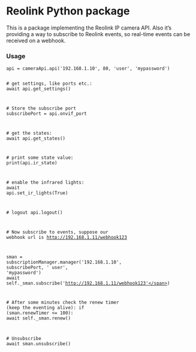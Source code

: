 <h1 class="code-line" data-line-start=0 data-line-end=1 ><a id="Reolink_Python_package_0"></a>Reolink Python package</h1>
<p class="has-line-data" data-line-start="2" data-line-end="3">This is a package implementing the Reolink IP camera API. Also it’s providing a way to subscribe to Reolink events, so real-time events can be received on a webhook.</p>
<h3 class="code-line" data-line-start=4 data-line-end=5 ><a id="Usage_4"></a>Usage</h3>
<pre><code class="has-line-data" data-line-start="7" data-line-end="39" class="language-python">api = cameraApi.api(<span class="hljs-string">'192.168.1.10'</span>, <span class="hljs-number">80</span>, <span class="hljs-string">'user'</span>, <span class="hljs-string">'mypassword'</span>)

<span class="hljs-comment"># get settings, like ports etc.:</span>
<span class="hljs-keyword">await</span> api.get_settings()

<span class="hljs-comment"># Store the subscribe port</span>
subscribePort =  api.onvif_port

<span class="hljs-comment"># get the states:</span>
<span class="hljs-keyword">await</span> api.get_states()

<span class="hljs-comment"># print some state value:</span>
print(api.ir_state)

<span class="hljs-comment"># enable the infrared lights:</span>
<span class="hljs-keyword">await</span> api.set_ir_lights(<span class="hljs-keyword">True</span>)

<span class="hljs-comment"># logout</span>
api.logout()

<span class="hljs-comment"># Now subscribe to events, suppose our webhook url is http://192.168.1.11/webhook123</span>

sman = subscriptionManager.manager(<span class="hljs-string">'192.168.1.10'</span>, subscribePort, <span class="hljs-string">' user'</span>, <span class="hljs-string">'mypassword'</span>)
<span class="hljs-keyword">await</span> self._sman.subscribe(<span class="hljs-string">'http://192.168.1.11/webhook123'</span>)

<span class="hljs-comment"># After some minutes check the renew timer (keep the eventing alive):</span>
<span class="hljs-keyword">if</span> (sman.renewTimer &lt;= <span class="hljs-number">100</span>):
    <span class="hljs-keyword">await</span> self._sman.renew()

<span class="hljs-comment"># Unsubscribe</span>
<span class="hljs-keyword">await</span> sman.unsubscribe()
</code></pre>
